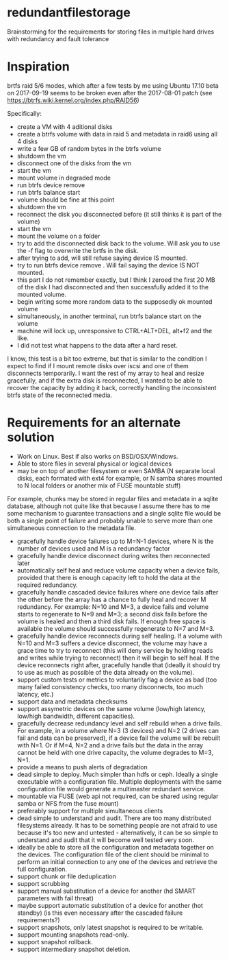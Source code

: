 # redundantfilestorage
Brainstorming for the requirements for storing files in multiple hard drives with redundancy and fault tolerance


# Inspiration

brtfs raid 5/6 modes, which after a few tests by me using Ubuntu 17.10 beta on 2017-09-19 seems to be broken even after the 2017-08-01 patch (see https://btrfs.wiki.kernel.org/index.php/RAID56)

Specifically:
- create a VM with 4 aditional disks
- create a btrfs volume with data in raid 5 and metadata in raid6 using all 4 disks
- write a few GB of random bytes in the btrfs volume
- shutdown the vm
- disconnect one of the disks from the vm
- start the vm
- mount volume in degraded mode
- run btrfs device remove <the disk you disconnected>
- run btrfs balance start <volume mount point>
- volume should be fine at this point
- shutdown the vm
- reconnect the disk you disconnected before (it still thinks it is part of the volume)
- start the vm
- mount the volume on a folder
- try to add the disconnected disk back to the volume. Will ask you to use the -f flag to overwrite the brtfs in the disk.
- after trying to add, will still refuse saying device IS mounted.
- try to run btrfs device remove <the disk you disconnected>. Will fail saying the device IS NOT mounted.
- this part I do not remember exactly, but I think I zeroed the first 20 MB of the disk I had disconnected and then successfully added it to the mounted volume.
- begin writing some more random data to the supposedly ok mounted volume
- simultaneously, in another terminal, run btrfs balance start on the volume
- machine will lock up, unresponsive to CTRL+ALT+DEL, alt+f2 and the like.
- I did not test what happens to the data after a hard reset.
  
I know, this test is a bit too extreme, but that is similar to the condition I expect to find if I mount remote disks over iscsi and one of them disconnects temporarily. I want the rest of my array to heal and resize gracefully, and if the extra disk is reconnected, I wanted to be able to recover the capacity by adding it back, correctly handling the inconsistent btrfs state of the reconnected media.


# Requirements for an alternate solution

* Work on Linux. Best if also works on BSD/OSX/Windows.
* Able to store files in several physical or logical devices
* may be on top of another filesystem or even SAMBA (N separate local disks, each formated with ext4 for example, or N samba shares mounted to N local folders or another mix of FUSE mountable stuff)

For example, chunks may be stored in regular files and metadata in a sqlite database, although not quite like that because I assume there has to me some mechanism to guarantee transactions and a single sqlite file would be both a single point of failure and probably unable to serve more than one simultaneous connection to the metadata file.

* gracefully handle device failures up to M=N-1 devices, where N is the number of devices used and M is a redundancy factor 
* gracefully handle device disconnect during writes then reconnected later
* automatically self heal and reduce volume capacity when a device fails, provided that there is enough capacity left to hold the data at the required redundancy.
* gracefully handle cascaded device failures where one device fails after the other before the array has a chance to fully heal and recover M redundancy. For example: N=10 and M=3, a device fails and volume starts to regenerate to N=9 and M=3; a second disk fails before the volume is healed and then a third disk fails. If enough free space is available the volume should successfully regenerate to N=7 and M=3.
* gracefully handle device reconnects during self healing. If a volume with N=10 and M=3 suffers a device disconnect, the volume may have a grace time to try to reconnect (this will deny service by holding reads and writes while trying to reconnect) then it will begin to self heal. If the device reconnects right after, gracefully handle that (ideally it should try to use as much as possible of the data already on the volume).
* support custom tests or metrics to voluntarily flag a device as bad (too many failed consistency checks, too many disconnects, too much latency, etc.)
* support data and metadata checksums
* support assymetric devices on the same volume (low/high latency, low/high bandwidth, different capacities).
* gracefully decrease redundancy level and self rebuild when a drive fails. For example, in a volume where N=3 (3 devices) and N=2 (2 drives can fail and data can be preserved), if a device fail the volume will be rebuilt with N=1. Or if M=4, N=2 and a drive fails but the data in the array cannot be held with one drive capacity, the volume degrades to M=3, N=1.
* provide a means to push alerts of degradation
* dead simple to deploy. Much simpler than hdfs or ceph. Ideally a single executable with a configuration file. Multiple deployments with the same configuration file would generate a multimaster redundant service.
* mountable via FUSE (web api not required, can be shared using regular samba or NFS from the fuse mount)
* preferably support for multiple simultaneous clients
* dead simple to understand and audit. There are too many distributed filesystems already. It has to be something people are not afraid to use because it's too new and untested - alternatively, it can be so simple to understand and audit that it will become well tested very soon.
* ideally be able to store all the configuration and metadata together on the devices. The configuration file of the client should be minimal to perform an initial connection to any one of the devices and retrieve the full configuration.
* support chunk or file deduplication
* support scrubbing
* support manual substitution of a device for another (hd SMART parameters with fail threat)
* maybe support automatic substitution of a device for another (hot standby) (is this even necessary after the cascaded failure requirements?)
* support snapshots, only latest snapshot is required to be writable.
* support mounting snapshots read-only.
* support snapshot rollback.
* support intermediary snapshot deletion.
